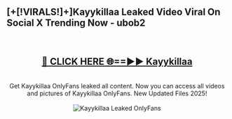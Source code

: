 <h2>[+[!VIRALS!]+]Kayykillaa Leaked Video Viral On Social X Trending Now - ubob2</h2>
<br>
<div align="center">
<h2><a href="https://libra.edu.pl?Kayykillaa" rel="nofollow">🔴 CLICK HERE 🌐==►► Kayykillaa</a></h2>
<br>
Get Kayykillaa OnlyFans leaked all content. Now you can access all videos and pictures of Kayykillaa OnlyFans. New Updated Files 2025!
<br>
<br>
<a href="https://libra.edu.pl?Kayykillaa" rel="nofollow" data-target="animated-image.originalLink"><img src="https://i.ibb.co.com/WyWwxjT/player-gif2.gif" alt="Kayykillaa Leaked OnlyFans" style="max-width: 100%; display: inline-block;" data-target="animated-image.originalImage"></a>
</div>
<br>